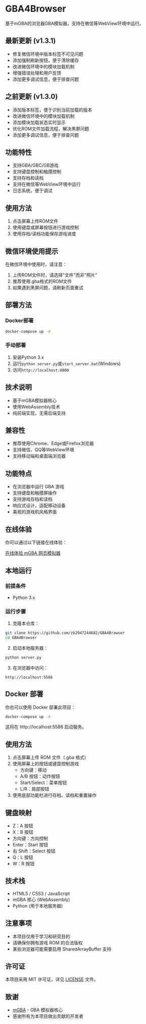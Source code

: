 # GBA4Browser

基于mGBA的浏览器GBA模拟器，支持在微信等WebView环境中运行。

## 最新更新 (v1.3.1)

- 修复微信环境中版本标签不可见问题
- 添加强制刷新按钮，便于清除缓存
- 改进微信环境中的模块加载机制
- 增强错误处理和用户反馈
- 添加更多调试信息，便于排查问题

## 之前更新 (v1.3.0)

- 添加版本标签，便于识别当前加载的版本
- 改进微信环境中的模块加载机制
- 添加模块加载状态实时显示
- 优化ROM文件加载流程，解决黑屏问题
- 添加更多调试信息，便于排查问题

## 功能特性

- 支持GBA/GBC/GB游戏
- 支持键盘控制和触摸控制
- 支持存档和读档
- 支持在微信等WebView环境中运行
- 日志系统，便于调试

## 使用方法

1. 点击屏幕上传ROM文件
2. 使用键盘或屏幕按钮进行游戏控制
3. 使用存档/读档功能保存游戏进度

## 微信环境使用提示

在微信环境中使用时，请注意：

1. 上传ROM文件时，请选择"文件"而非"照片"
2. 推荐使用.gba格式的ROM文件
3. 如果遇到黑屏问题，请刷新页面重试

## 部署方法

### Docker部署

```bash
docker-compose up -d
```

### 手动部署

1. 安装Python 3.x
2. 运行`python server.py`或`start_server.bat`(Windows)
3. 访问`http://localhost:8000`

## 技术说明

- 基于mGBA模拟器核心
- 使用WebAssembly技术
- 纯前端实现，无需后端支持

## 兼容性

- 推荐使用Chrome、Edge或Firefox浏览器
- 支持微信、QQ等WebView环境
- 支持移动端和桌面端浏览器

## 功能特点

- 在浏览器中运行 GBA 游戏
- 支持键盘和触摸屏操作
- 支持游戏存档和读档
- 响应式设计，适配移动设备
- 美观的游戏机风格界面

## 在线体验

你可以通过以下链接在线体验：

[在线体验 mGBA 网页模拟器](#)

## 本地运行

### 前提条件

- Python 3.x

### 运行步骤

1. 克隆本仓库：

```bash
git clone https://github.com/zb2947244682/GBA4Browser
cd GBA4Browser
```

2. 启动本地服务器：

```bash
python server.py
```

3. 在浏览器中访问：

```
http://localhost:5586
```

## Docker 部署

你也可以使用 Docker 部署此项目：

```bash
docker-compose up -d
```

这将在 http://localhost:5586 启动服务。

## 使用方法

1. 点击屏幕上传 ROM 文件（.gba 格式）
2. 使用屏幕上的按钮或键盘控制游戏
   - 方向键：移动
   - A/B 按钮：动作按钮
   - Start/Select：菜单按钮
   - L/R：肩部按钮
3. 使用底部功能栏进行存档、读档和重置操作

## 键盘映射

- Z：A 按钮
- X：B 按钮
- 方向键：方向控制
- Enter：Start 按钮
- 右 Shift：Select 按钮
- Q：L 按钮
- W：R 按钮

## 技术栈

- HTML5 / CSS3 / JavaScript
- mGBA 核心 (WebAssembly)
- Python (用于本地服务器)

## 注意事项

- 本项目仅用于学习和研究目的
- 请确保你拥有游戏 ROM 的合法版权
- 某些浏览器可能需要启用 SharedArrayBuffer 支持

## 许可证

本项目采用 MIT 许可证，详见 [LICENSE](LICENSE) 文件。

## 致谢

- [mGBA](https://mgba.io/) - GBA 模拟器核心
- 感谢所有为本项目做出贡献的开发者 